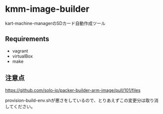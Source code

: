 # kmm-image-builder
kart-machine-managerのSDカード自動作成ツール

## Requirements
- vagrant
- virtualBox
- make

## 注意点
https://github.com/solo-io/packer-builder-arm-image/pull/101/files

provision-build-env.shが悪さをしているので、とりあえずこの変更分は取り消してください。
